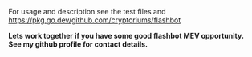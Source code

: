 

For usage and description see the test files and https://pkg.go.dev/github.com/cryptoriums/flashbot


<b>Lets work together if you have some good flashbot MEV opportunity. <br/>
See my github profile for contact details.</b>